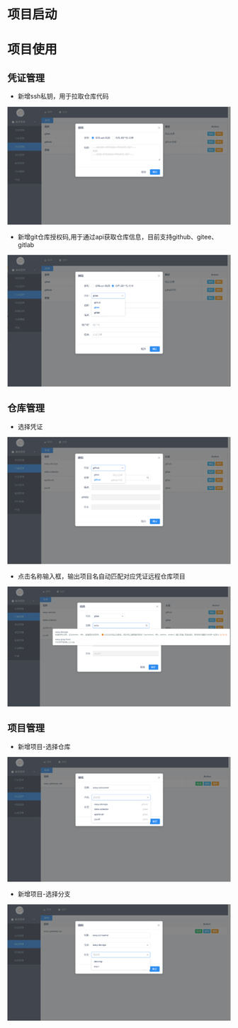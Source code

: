 # 项目启动



# 项目使用
## 凭证管理

- 新增ssh私钥，用于拉取仓库代码

![](../img/certificate_add_ssh.png)

- 新增git仓库授权码,用于通过api获取仓库信息，目前支持github、gitee、gitlab

![](../img/certificate_add_user_pwd.png)


## 仓库管理


- 选择凭证

![](../img/add_repository_select_certificate.png)

- 点击名称输入框，输出项目名自动匹配对应凭证远程仓库项目

![](../img/add_repository_select.png)


## 项目管理

- 新增项目-选择仓库

![](../img/project_select_repository.png)

- 新增项目-选择分支

![](../img/project_select_branch.png)
